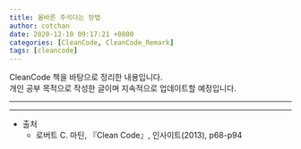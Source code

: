 ```yaml
---
title: 올바른 주석다는 방법
author: cotchan 
date: 2020-12-10 09:17:21 +0800
categories: [CleanCode, CleanCode_Remark] 
tags: [cleancode]
---
```


CleanCode 책을 바탕으로 정리한 내용입니다.            
개인 공부 목적으로 작성한 글이며 지속적으로 업데이트할 예정입니다.        

---


---

+ 출처	
	+ 로버트 C. 마틴, 『Clean Code』, 인사이트(2013), p68-p94
